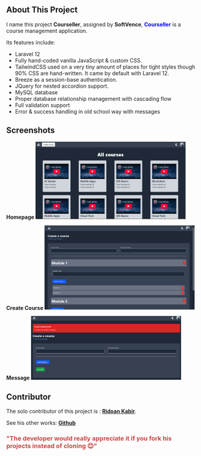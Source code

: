 
  
  

## About This Project



I name this project <b>Courseller</b>, assigned by <b>SoftVence</b>, <b style="color:#0000ff;">Courseller</b> is a course management application.

  

Its features include:

  

- Laravel 12
- Fully hand-coded vanilla JavaScript & custom CSS.
- TailwindCSS used on a very tiny amount of places for tight styles though 90% CSS are hand-written. It came by default with Laravel 12.
- Breeze as a session-base authentication.
- JQuery for nested accordion support.
- MySQL database
- Proper database relationship management with cascading flow
- Full validation support
- Error & success handling in old school way with messages

## Screenshots

   <b>Homepage</b>
  <a  href="https://github.com/ridoan777/courseller/blob/master/public/images/sample-homepage.png"  target="_blank"><img  src="https://github.com/ridoan777/courseller/blob/master/public/images/sample-homepage.png"   width="400"  alt="Home"></a>
  
   <b>Create Course</b>
  <a  href="https://github.com/ridoan777/courseller/blob/master/public/images/sample-create_course.png"  target="_blank"><img  src="https://github.com/ridoan777/courseller/blob/master/public/images/sample-create_course.png"  width="400"  alt="Create Course"></a>
  
   <b>Message</b>
  <a  href="https://github.com/ridoan777/courseller/blob/master/public/images/sample-validation_message.png"  target="_blank"><img  src="https://github.com/ridoan777/courseller/blob/master/public/images/sample-validation_message.png"  width="400"  alt="Message"></a>
## Contributor

  

The solo contributor of this project is : **[Ridoan Kabir](https://www.linkedin.com/in/ridoankabir/)**.

  

See his other works: **[Github](https://github.com/ridoan777)**

  

### <span style="color:#cc4444;">"The developer would really appreciate it if you fork his projects instead of cloning 😊"</span>

<br>

<br>
